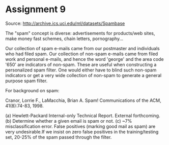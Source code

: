 # Assignment 9

Source: http://archive.ics.uci.edu/ml/datasets/Spambase

The "spam" concept is diverse: advertisements for products/web sites, make money fast schemes, chain letters, pornography...

Our collection of spam e-mails came from our postmaster and individuals who had filed spam. Our collection of non-spam e-mails came from filed work and personal e-mails, and hence the word 'george' and the area code '650' are indicators of non-spam. These are useful when constructing a personalized spam filter. One would either have to blind such non-spam indicators or get a very wide collection of non-spam to generate a general purpose spam filter.

For background on spam:

Cranor, Lorrie F., LaMacchia, Brian A. Spam!
Communications of the ACM, 41(8):74-83, 1998.

(a) Hewlett-Packard Internal-only Technical Report. External forthcoming.
(b) Determine whether a given email is spam or not.
(c) ~7% misclassification error. False positives (marking good mail as spam) are very undesirable.If we insist on zero false positives in the training/testing set, 20-25% of the spam passed through the filter.
